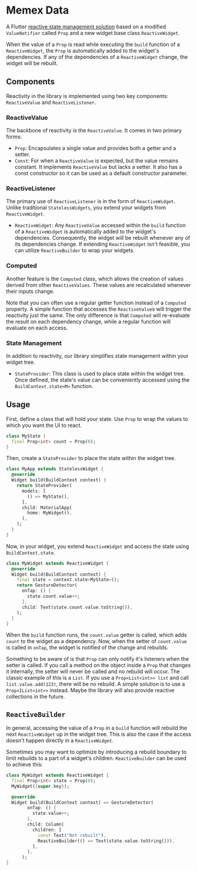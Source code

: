 # Memex Data

A Flutter [reactive state management solution](https://docs.flutter.dev/data-and-backend/state-mgmt/options) based on a modified `ValueNotifier` called `Prop` and a new widget base class `ReactiveWidget`.

When the value of a `Prop` is read while executing the `build` function of a `ReactiveWidget`, the `Prop` is automatically added to the widget's dependencies.
If any of the dependencies of a `ReactiveWidget` change, the widget will be rebuilt.

## Components

Reactivity in the library is implemented using two key components: `ReactiveValue` and `ReactiveListener`.

### ReactiveValue

The backbone of reactivity is the `ReactiveValue`. It comes in two primary forms:

- `Prop`: Encapsulates a single value and provides both a getter and a setter.
- `Const`: For when a `ReactiveValue` is expected, but the value remains constant. It implements `ReactiveValue` but lacks a setter. It also has a const constructor so it can be used as a default constructor parameter.

### ReactiveListener

The primary use of `ReactiveListener` is in the form of `ReactiveWidget`. Unlike traditional `StatelessWidgets`, you extend your widgets from `ReactiveWidget`.

- `ReactiveWidget`: Any `ReactiveValue` accessed within the `build` function of a `ReactiveWidget` is automatically added to the widget's dependencies. Consequently, the widget will be rebuilt whenever any of its dependencies change. If extending `ReactiveWidget` isn't feasible, you can utilize `ReactiveBuilder` to wrap your widgets.

### Computed

Another feature is the `Computed` class, which allows the creation of values derived from other `ReactiveValues`. These values are recalculated whenever their inputs change.

Note that you can often use a regular getter function instead of a `Computed` property. A simple function that accesses the `ReactiveValue`s will trigger the reactivity just the same.
The only difference is that `Computed` will re-evaluate the result on each dependency change, while a regular function will evaluate on each access.

### State Management

In addition to reactivity, our library simplifies state management within your widget tree.

- `StateProvider`: This class is used to place state within the widget tree. Once defined, the state's value can be conveniently accessed using the `BuildContext.state<M>` function.


## Usage

First, define a class that will hold your state.
Use `Prop` to wrap the values to which you want the UI to react.

``` dart
class MyState {
  final Prop<int> count = Prop(0);
}
```

Then, create a `StateProvider` to place the state within the widget tree.

``` dart
class MyApp extends StatelessWidget {
  @override
  Widget build(BuildContext context) {
    return StateProvider(
      models: [
        () => MyState(),
      ],
      child: MaterialApp(
        home: MyWidget(),
      ),
    );
  }
}
```

Now, in your widget, you extend `ReactiveWidget` and access the state using `BuildContext.state`.

``` dart
class MyWidget extends ReactiveWidget {
  @override
  Widget build(BuildContext context) {
    final state = context.state<MyState>();
    return GestureDetector(
      onTap: () {
        state.count.value++;
      },
      child: Text(state.count.value.toString()),
    );
  }
}
```

When the `build` function runs, the `count.value` getter is called, which adds `count` to the widget as a dependency.
Now, when the setter of `count.value` is called in `onTap`, the widget is notified of the change and rebuilds.

Something to be aware of is that `Prop` can only notify it's listeners when the setter is called.
If you call a method on the object inside a `Prop` that changes it internally, the setter will never be called and no rebuild will occur.
The classic example of this is a `List`.
If you use a `Prop<List<int>> list` and call `list.value.add(123)`, there will be no rebuild.
A simple solution is to use a `Prop<IList<int>>` instead.
Maybe the library will also provide reactive collections in the future.

## `ReactiveBuilder`

In general, accessing the value of a `Prop` in a `build` function will rebuild the next `ReactiveWidget` up in the widget tree.
This is also the case if the access doesn't happen directly in a `ReactiveWidget`.

Sometimes you may want to optimize by introducing a rebuild boundary to limit rebuilds to a part of a widget's children.
`ReactiveBuilder` can be used to achieve this:

``` dart
class MyWidget extends ReactiveWidget {
  final Prop<int> state = Prop(0);
  MyWidget({super.key});

  @override
  Widget build(BuildContext context) => GestureDetector(
        onTap: () {
          state.value++;
        },
        child: Column(
          children: [
            const Text("Not rebuilt"),
            ReactiveBuilder(() => Text(state.value.toString())),
          ],
        ),
      );
}
```
